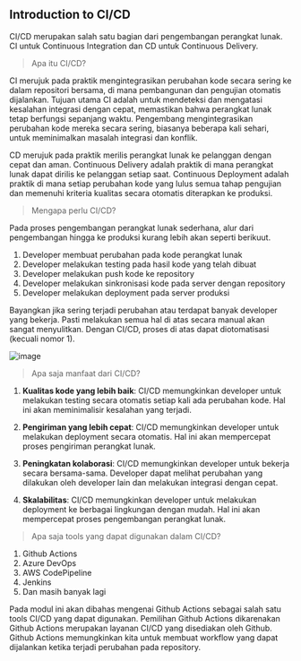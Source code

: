 ## Introduction to CI/CD

CI/CD merupakan salah satu bagian dari pengembangan perangkat lunak. CI untuk Continuous Integration dan CD untuk Continuous Delivery.

> Apa itu CI/CD?

CI merujuk pada praktik mengintegrasikan perubahan kode secara sering ke dalam repositori bersama, di mana pembangunan dan pengujian otomatis dijalankan. Tujuan utama CI adalah untuk mendeteksi dan mengatasi kesalahan integrasi dengan cepat, memastikan bahwa perangkat lunak tetap berfungsi sepanjang waktu. Pengembang mengintegrasikan perubahan kode mereka secara sering, biasanya beberapa kali sehari, untuk meminimalkan masalah integrasi dan konflik.

CD merujuk pada praktik merilis perangkat lunak ke pelanggan dengan cepat dan aman. Continuous Delivery adalah praktik di mana perangkat lunak dapat dirilis ke pelanggan setiap saat. Continuous Deployment adalah praktik di mana setiap perubahan kode yang lulus semua tahap pengujian dan memenuhi kriteria kualitas secara otomatis diterapkan ke produksi.

> Mengapa perlu CI/CD?

Pada proses pengembangan perangkat lunak sederhana, alur dari pengembangan hingga ke produksi kurang lebih akan seperti berikuut.

1. Developer membuat perubahan pada kode perangkat lunak
2. Developer melakukan testing pada hasil kode yang telah dibuat
3. Developer melakukan push kode ke repository
4. Developer melakukan sinkronisasi kode pada server dengan repository
5. Developer melakukan deployment pada server produksi

Bayangkan jika sering terjadi perubahan atau terdapat banyak developer yang bekerja. Pasti melakukan semua hal di atas secara manual akan sangat menyulitkan. Dengan CI/CD, proses di atas dapat diotomatisasi (kecuali nomor 1).

![image](https://b1286009.smushcdn.com/1286009/wp-content/uploads/2020/04/a-world-with-ci.cd-meme.jpg?lossy=1&strip=1&webp=1)

> Apa saja manfaat dari CI/CD?

1. **Kualitas kode yang lebih baik**: CI/CD memungkinkan developer untuk melakukan testing secara otomatis setiap kali ada perubahan kode. Hal ini akan meminimalisir kesalahan yang terjadi.

2. **Pengiriman yang lebih cepat**: CI/CD memungkinkan developer untuk melakukan deployment secara otomatis. Hal ini akan mempercepat proses pengiriman perangkat lunak.

3. **Peningkatan kolaborasi**: CI/CD memungkinkan developer untuk bekerja secara bersama-sama. Developer dapat melihat perubahan yang dilakukan oleh developer lain dan melakukan integrasi dengan cepat.

4. **Skalabilitas**: CI/CD memungkinkan developer untuk melakukan deployment ke berbagai lingkungan dengan mudah. Hal ini akan mempercepat proses pengembangan perangkat lunak.

> Apa saja tools yang dapat digunakan dalam CI/CD?

1. Github Actions
2. Azure DevOps
3. AWS CodePipeline
4. Jenkins
5. Dan masih banyak lagi

Pada modul ini akan dibahas mengenai Github Actions sebagai salah satu tools CI/CD yang dapat digunakan. Pemilihan Github Actions dikarenakan Github Actions merupakan layanan CI/CD yang disediakan oleh Github. Github Actions memungkinkan kita untuk membuat workflow yang dapat dijalankan ketika terjadi perubahan pada repository.
